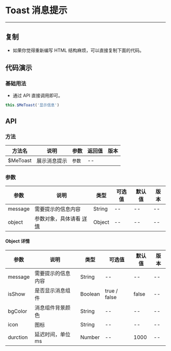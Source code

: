 # Toast 消息提示

---

## 复制

- 如果你觉得重新编写 HTML 结构麻烦，可以直接复制下面的代码。

## 代码演示

### 基础用法

- 通过 API 直接调用即可。

```JavaScript
this.$MeToast('显示信息')
```

## API

### 方法

| 方法名    | 说明         | 参数   | 返回值 | 版本 |
| --------- | ------------ | ------ | ------ | ---- |
| \$MeToast | 展示消息提示 | `参数` | --     |      |

### 参数

| 参数    | 说明                               | 类型   | 可选值 | 默认值 | 版本 |
| ------- | ---------------------------------- | ------ | ------ | ------ | ---- |
| message | 需要提示的信息内容                 | String | --     | --     | --   |
| object  | 参数对象，具体请看 [详情](#object) | Object | --     | --     | --   |

<h4 id="object">Object 详情</h4>

| 参数     | 说明               | 类型    | 可选值       | 默认值 | 版本 |
| -------- | ------------------ | ------- | ------------ | ------ | ---- |
| message  | 需要提示的信息内容 | String  | --           | --     | --   |
| isShow   | 是否显示消息组件   | Boolean | true / false | false  | --   |
| bgColor  | 消息组件背景颜色   | String  | --           | --     | --   |
| icon     | 图标               | String  | --           | --     | --   |
| durction | 延迟时间，单位 ms  | Number  | --           | 1000   | --   |
